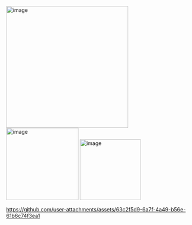 <img width="329" alt="image" src="https://github.com/user-attachments/assets/9fda93f8-c04b-450f-b194-317b11e82553">
<img width="195" alt="image" src="https://github.com/user-attachments/assets/8c465a65-cc60-4f6a-b806-e2e39802d13c">
<img width="164" alt="image" src="https://github.com/user-attachments/assets/fc79aa0f-f714-4802-87ce-b9f332c5d2a9">


https://github.com/user-attachments/assets/63c2f5d9-6a7f-4a49-b56e-61b6c74f3ea1

